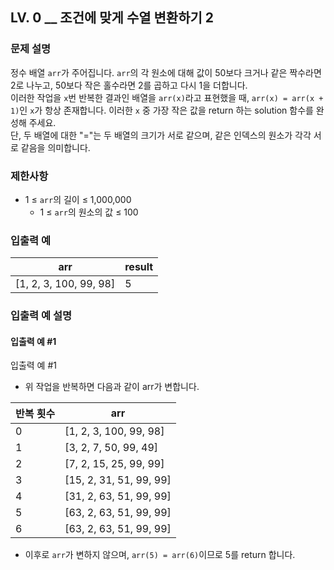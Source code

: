 ## LV. 0 __ 조건에 맞게 수열 변환하기 2

### 문제 설명
정수 배열 `arr`가 주어집니다. `arr`의 각 원소에 대해 값이 50보다 크거나 같은 짝수라면 2로 나누고, 50보다 작은 홀수라면 2를 곱하고 다시 1을 더합니다.  
이러한 작업을 `x`번 반복한 결과인 배열을 `arr(x)`라고 표현했을 때, `arr(x) = arr(x + 1)`인 `x`가 항상 존재합니다. 이러한 `x` 중 가장 작은 값을 return 하는 solution 함수를 완성해 주세요.  
단, 두 배열에 대한 "="는 두 배열의 크기가 서로 같으며, 같은 인덱스의 원소가 각각 서로 같음을 의미합니다.  

### 제한사항
- 1 ≤ `arr`의 길이 ≤ 1,000,000
    - 1 ≤ `arr`의 원소의 값 ≤ 100

### 입출력 예
|arr|result|
|---------|------|
|[1, 2, 3, 100, 99, 98]|5|


### 입출력 예 설명
#### 입출력 예 #1
입출력 예 #1

- 위 작업을 반복하면 다음과 같이 arr가 변합니다.

| 반복 횟수 | arr                         |
|-----------|-----------------------------|
| 0         | [1, 2, 3, 100, 99, 98]      |
| 1         | [3, 2, 7, 50, 99, 49]       |
| 2         | [7, 2, 15, 25, 99, 99]      |
| 3         | [15, 2, 31, 51, 99, 99]     |
| 4         | [31, 2, 63, 51, 99, 99]     |
| 5         | [63, 2, 63, 51, 99, 99]     |
| 6         | [63, 2, 63, 51, 99, 99]     |

- 이후로 `arr`가 변하지 않으며, `arr(5) = arr(6)`이므로 5를 return 합니다.